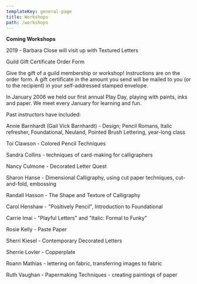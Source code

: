 ```yaml
---
templateKey: general-page
title: Workshops
path: /workshops
---
```

**Coming Workshops**



2019 - Barbara Close will visit up with Textured Letters





Guild Gift Certificate Order Form

Give the gift of a guild membership or workshop! Instructions are on the order form. A gift certificate in the amount you send will be mailed to you (or to the recipient) in your self-addressed stamped envelope.



In January 2006 we held our first annual Play Day, playing with paints, inks and paper. We meet every January for learning and fun.



Past instructors have included:

Annie Barnhardt (Gail Vick Barnhardt) - Design; Pencil Romans, Italic refresher, Foundational, Neuland, Pointed Brush Lettering, year-long class

Toi Clawson - Colored Pencil Techniques

Sandra Collins - techniques of card-making for calligraphers

Nancy Culmone - Decorated Letter Quest

Sharon Hanse - Dimensional Calligraphy, using cut paper techniques, cut-and-fold, embossing

Randall Hasson - The Shape and Texture of Calligraphy

Carol Henshaw - "Positively Pencil", Introduction to Foundational

Carrie Imai - "Playful Letters" and "Italic: Formal to Funky"

Rosie Kelly - Paste Paper

Sherri Kiesel - Contemporary Decorated Letters

Sherrie Lovler - Copperplate

Roann Mathias - lettering on fabric, transferring images to fabric

Ruth Vaughan - Papermaking Techniques - creating paintings of paper
